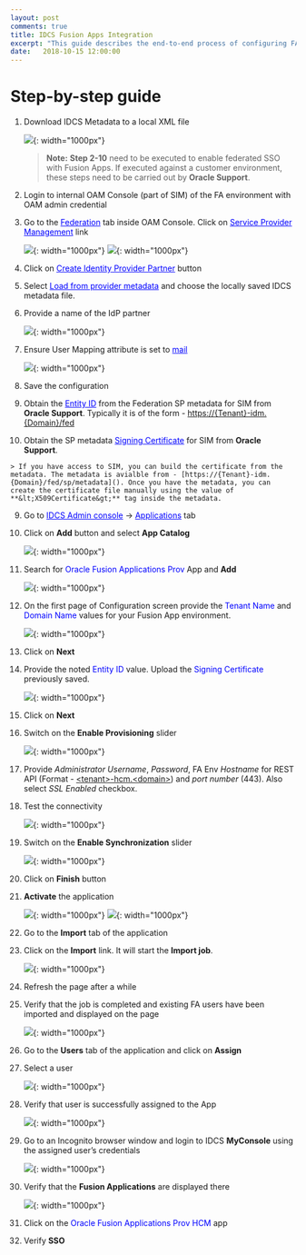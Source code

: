 ```yaml
---
layout: post
comments: true
title: IDCS Fusion Apps Integration
excerpt: "This guide describes the end-to-end process of configuring FA provisioning application in IDCS. This app has been tested against Fusion Apps R13 environment."
date:   2018-10-15 12:00:00
---
```




# **Step-by-step guide**

1.  Download IDCS Metadata to a local XML file

    ![](/images/2018-10-15/idcsmetadata.png){: width="1000px"}
    
    
	>**Note:** **Step 2-10** need to be executed to enable federated SSO 
	with Fusion Apps. If executed against a customer environment, 
	these steps need to be carried out by **Oracle Support**.


2.  Login to internal OAM Console (part of SIM) of the FA environment with OAM admin credential

3.  Go to the <font color="blue"><u>Federation</u></font> tab inside OAM Console. Click on <font color="blue"><u>Service Provider Management</u></font> link

	![](/images/2018-10-15/oamconsole.png){: width="1000px"}
	![](/images/2018-10-15/oamfed.png){: width="1000px"}

4.  Click on <font color="blue"><u>Create Identity Provider Partner</u></font> button

5.  Select <font color="blue"><u>Load from provider metadata</u></font> and choose the locally saved IDCS metadata file.

6.  Provide a name of the IdP partner

	![](/images/2018-10-15/oamcreatedidp.png){: width="1000px"}

7.  Ensure User Mapping attribute is set to <font color="blue"><u>mail</u></font>

	![](/images/2018-10-15/oamfedmapping.png){: width="1000px"}

8. 	 Save the configuration

9.   Obtain the <font color="blue"><u>Entity ID</u></font> from the Federation SP metadata for SIM from **Oracle Support**. Typically it is of the form - [https://{Tenant}-idm.{Domain}/fed]()

10.  Obtain the SP metadata <font color="blue"><u>Signing Certificate</u></font> for SIM from **Oracle Support**. 

	> If you have access to SIM, you can build the certificate from the metadata. The metadata is avialble from - [https://{Tenant}-idm.{Domain}/fed/sp/metadata](). Once you have the metadata, you can create the certificate file manually using the value of **&lt;X509Certificate&gt;** tag inside the metadata.


9.  Go to <font color="blue"><u>IDCS Admin console</u></font> -&gt; <font color="blue"><u>Applications</u></font> tab

10. Click on **Add** button and select **App Catalog**

    ![](/images/2018-10-15/appcatalog.png){: width="1000px"}
     

11. Search for <font color="blue">Oracle Fusion Applications Prov</font> App and **Add**

	![](/images/2018-10-15/appadd.png){: width="1000px"}

12. On the first page of Configuration screen provide the <font color="blue">Tenant Name</font> and <font color="blue">Domain Name</font> values for your Fusion App environment. 

	![](/images/2018-10-15/appdetails.png){: width="1000px"}

13. Click on **Next**

14. Provide the noted <font color="blue">Entity ID</font> value. Upload the <font color="blue">Signing Certificate</font> previously saved.

	![](/images/2018-10-15/appsso.png){: width="1000px"}

14. Click on **Next**
   
15. Switch on the **Enable Provisioning** slider

	![](/images/2018-10-15/appprovenable.png){: width="1000px"}
   
16. Provide *Administrator Username*, *Password*, FA Env *Hostname* for REST API (Format - [&lt;tenant&gt;-hcm.&lt;domain&gt;]()) and *port number* (443). Also select *SSL Enabled* checkbox.

18. Test the connectivity

	![](/images/2018-10-15/appprovtest.png){: width="1000px"}

25. Switch on the **Enable Synchronization** slider

	![](/images/2018-10-15/appprovsync.png){: width="1000px"}

26. Click on **Finish** button

27. **Activate** the application

	![](/images/2018-10-15/appactivate.png){: width="1000px"}
	![](/images/2018-10-15/appdone.png){: width="1000px"}

28. Go to the **Import** tab of the application

29. Click on the **Import** link. It will start the **Import job**.

	![](/images/2018-10-15/appjob.png){: width="1000px"}

30. Refresh the page after a while

31. Verify that the job is completed and existing FA users have been imported and displayed on the page

	![](/images/2018-10-15/appjobdone.png){: width="1000px"}

32. Go to the **Users** tab of the application and click on **Assign**

33. Select a user

	![](/images/2018-10-15/appassign.png){: width="1000px"}

34. Verify that user is successfully assigned to the App

	![](/images/2018-10-15/appprovsuccess.png){: width="1000px"}

36. Go to an Incognito browser window and login to IDCS **MyConsole** using the assigned user’s credentials

	![](/images/2018-10-15/apptestlogin.png){: width="1000px"}

37. Verify that the **Fusion Applications** are displayed there

	![](/images/2018-10-15/apptestmyapp.png){: width="1000px"}

38. Click on the <font color="blue">Oracle Fusion Applications Prov HCM</font> app

39. Verify **SSO**

 
